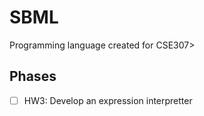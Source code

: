 # SBML

Programming language created for CSE307>

## Phases

- [ ] HW3: Develop an expression interpretter
